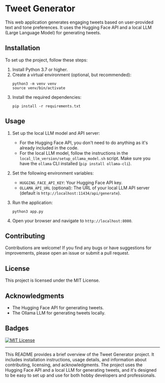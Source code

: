 # Tweet Generator

This web application generates engaging tweets based on user-provided text and tone preferences. It uses the Hugging Face API and a local LLM (Large Language Model) for generating tweets.

## Installation

To set up the project, follow these steps:

1. Install Python 3.7 or higher.
2. Create a virtual environment (optional, but recommended):
   ```
   python3 -m venv venv
   source venv/bin/activate
   ```
3. Install the required dependencies:
   ```
   pip install -r requirements.txt
   ```

## Usage

1. Set up the local LLM model and API server:
   - For the Hugging Face API, you don't need to do anything as it's already included in the code.
   - For the local LLM model, follow the instructions in the `local_llm_version/setup_ollama_model.sh` script. Make sure you have the `ollama` CLI installed (`pip install ollama-cli`).

2. Set the following environment variables:
   - `HUGGING_FACE_API_KEY`: Your Hugging Face API key.
   - `OLLAMA_API_URL` (optional): The URL of your local LLM API server (default is `http://localhost:11434/api/generate`).

3. Run the application:
   ```
   python3 app.py
   ```

4. Open your browser and navigate to `http://localhost:8000`.

## Contributing

Contributions are welcome! If you find any bugs or have suggestions for improvements, please open an issue or submit a pull request.

## License

This project is licensed under the MIT License.

## Acknowledgments

- The Hugging Face API for generating tweets.
- The Ollama LLM for generating tweets locally.

## Badges

[![MIT License](https://img.shields.io/badge/license-MIT-blue.svg)](https://opensource.org/licenses/MIT)

---

This README provides a brief overview of the Tweet Generator project. It includes installation instructions, usage details, and information about contributing, licensing, and acknowledgments. The project uses the Hugging Face API and a local LLM for generating tweets, and it's designed to be easy to set up and use for both hobby developers and professionals.